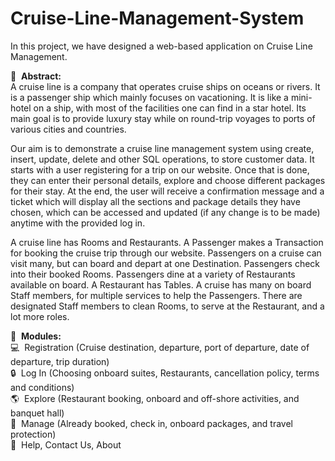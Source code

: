 # Cruise-Line-Management-System <br>
In this project, we have designed a web-based application on Cruise Line Management.

:scroll:&nbsp;&nbsp;<b>Abstract:</b><br>
A cruise line is a company that operates cruise ships on oceans or rivers. It is a passenger ship which mainly focuses on vacationing. It is like a mini-hotel on a ship, with most of the facilities one can find in a star hotel. Its main goal is to provide luxury stay while on round-trip voyages to ports of various cities and countries.

Our aim is to demonstrate a cruise line management system using create, insert, update, delete and other SQL operations, to store customer data. It starts with a user registering for a trip on our website. Once that is done, they can enter their personal details, explore and choose different packages for their stay. At the end, the user will receive a confirmation message and a ticket which will display all the sections and package details they have chosen, which can be accessed and updated (if any change is to be made) anytime with the provided log in.

A cruise line has Rooms and Restaurants. A Passenger makes a Transaction for booking the cruise trip through our website. Passengers on a cruise can visit many, but can board and depart at one Destination. Passengers check into their booked Rooms. Passengers dine at a variety of Restaurants available on board. A Restaurant has Tables. A cruise has many on board Staff members, for multiple services to help the Passengers. There are designated Staff members to clean Rooms, to serve at the Restaurant, and a lot more roles.

:speedboat:&nbsp;&nbsp;<b>Modules:</b><br>
:computer:&nbsp;&nbsp;Registration (Cruise destination, departure, port of departure, date of departure, trip duration)<br>
:lock:&nbsp;&nbsp;Log In (Choosing onboard suites, Restaurants, cancellation policy, terms and conditions)<br>
:earth_americas:&nbsp;&nbsp;Explore (Restaurant booking, onboard and off-shore activities, and banquet hall)<br>
:memo:&nbsp;&nbsp;Manage (Already booked, check in, onboard packages, and travel protection)<br>
:speech_balloon:&nbsp;&nbsp;Help, Contact Us, About <br>
